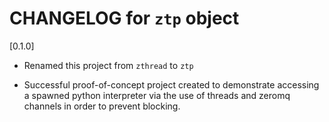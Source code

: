 # CHANGELOG for `ztp` object

[0.1.0]

- Renamed this project from `zthread` to `ztp`

- Successful proof-of-concept project created to demonstrate accessing a spawned python interpreter via the use of threads and zeromq channels in order to prevent blocking.

